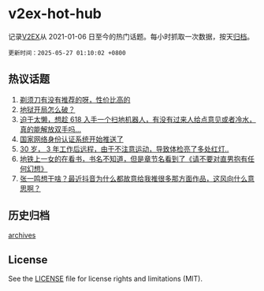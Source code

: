 # v2ex-hot-hub

 记录[V2EX](https://www.v2ex.com/)从 2021-01-06 日至今的热门话题。每小时抓取一次数据，按天[归档](archives)。

`更新时间：2025-05-27 01:10:02 +0800`

## 热议话题

1. [剃须刀有没有推荐的呀，性价比高的](https://www.v2ex.com/t/1134270)
1. [地狱开局怎么破？](https://www.v2ex.com/t/1134271)
1. [迫于太懒，想趁 618 入手一个扫地机器人，有没有过来人给点意见或者冷水，真的能解放双手吗...](https://www.v2ex.com/t/1134289)
1. [国家网络身份认证系统开始推送了](https://www.v2ex.com/t/1134428)
1. [30 岁， 3 年工作后远程，由于不注意运动，导致体检亮了多处红灯..](https://www.v2ex.com/t/1134274)
1. [地铁上一女的在看书，书名不知道，但是章节名看到了《请不要对直男抱有任何幻想》](https://www.v2ex.com/t/1134280)
1. [张一鸣想干啥？最近抖音为什么都故意给我推很多那方面作品，这风向什么意思啊？](https://www.v2ex.com/t/1134242)

## 历史归档

[archives](archives)

## License

See the [LICENSE](LICENSE) file for license rights and limitations (MIT).
